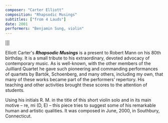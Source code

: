 ```yaml
---
composer: "Carter Elliott"
composition: "Rhapsodic Musings"
subtitles: ["from 4 Lauds"]
date: 2001
performers: "Benjamin Sung, violin"
---
```


|||

Elliott Carter's **_Rhapsodic Musings_** is a present to Robert Mann on his 80th birthday. It is a small tribute to his extraordinary, devoted advocacy of contemporary music. As is well-known, with the other members of the Juilliard Quartet he gave such pioneering and commanding performances of quartets by Bartók, Schoenberg, and many others, including my own, that many of these works became part of the performers’ repertory. His teaching and other activities brought these scores to the attention of students.

Using his initials R. M. in the title of this short violin solo and in its main motive – re, mi (D, E) – this piece tries to suggest some of his remarkable human and artistic qualities. It was composed in June, 2000, in Southbury, Connecticut.